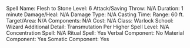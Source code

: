 
Spell Name: Flesh to Stone
Level: 6
Attack/Saving Throw: N/A
Duration: 1 minute
Damage/Heal: N/A
Damage Type: N/A
Casting Time: 
Range: 60 ft.
Target/Area: N/A
Components: N/A
Cost: N/A
Class: Warlock
School:  Wizard
Additional Detail: Transmutation
Per Higher Spell Level: N/A
Concentration Spell: N/A
Ritual Spell: Yes
Verbal Component: No
Material Component: Yes
Somatic Component: Yes
